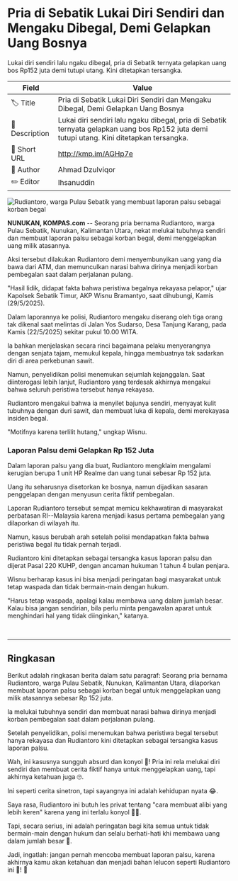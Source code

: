 # Pria di Sebatik Lukai Diri Sendiri dan Mengaku Dibegal, Demi Gelapkan Uang Bosnya

Lukai diri sendiri lalu ngaku dibegal, pria di Sebatik ternyata gelapkan uang bos Rp152 juta demi tutupi utang. Kini ditetapkan tersangka.

| Field         | Value                                                       |
|---------------|-------------------------------------------------------------|
| 🏷️ Title       | Pria di Sebatik Lukai Diri Sendiri dan Mengaku Dibegal, Demi Gelapkan Uang Bosnya |
| 📝 Description | Lukai diri sendiri lalu ngaku dibegal, pria di Sebatik ternyata gelapkan uang bos Rp152 juta demi tutupi utang. Kini ditetapkan tersangka. |
| 🔗 Short URL   | http://kmp.im/AGHp7e |
| 👤 Author      | Ahmad Dzulviqor |
| ✏️ Editor      | Ihsanuddin |

![Rudiantoro, warga Pulau Sebatik yang membuat laporan palsu sebagai korban begal](https://asset.kompas.com/crops/RBxFTSMmYvEkq-3BFpn689EZ178=/0x9:1197x807/750x500/data/photo/2025/05/29/6837e28e876e6.jpg)

**NUNUKAN, KOMPAS.com** -- Seorang pria bernama Rudiantoro, warga Pulau Sebatik, Nunukan, Kalimantan Utara, nekat melukai tubuhnya sendiri dan membuat laporan palsu sebagai korban begal, demi menggelapkan uang milik atasannya.

Aksi tersebut dilakukan Rudiantoro demi menyembunyikan uang yang dia bawa dari ATM, dan memunculkan narasi bahwa dirinya menjadi korban pembegalan saat dalam perjalanan pulang.

"Hasil lidik, didapat fakta bahwa peristiwa begalnya rekayasa pelapor," ujar Kapolsek Sebatik Timur, AKP Wisnu Bramantyo, saat dihubungi, Kamis (29/5/2025).

Dalam laporannya ke polisi, Rudiantoro mengaku diserang oleh tiga orang tak dikenal saat melintas di Jalan Yos Sudarso, Desa Tanjung Karang, pada Kamis (22/5/2025) sekitar pukul 10.00 WITA.

Ia bahkan menjelaskan secara rinci bagaimana pelaku menyerangnya dengan senjata tajam, memukul kepala, hingga membuatnya tak sadarkan diri di area perkebunan sawit.

Namun, penyelidikan polisi menemukan sejumlah kejanggalan. Saat diinterogasi lebih lanjut, Rudiantoro yang terdesak akhirnya mengakui bahwa seluruh peristiwa tersebut hanya rekayasa.

Rudiantoro mengakui bahwa ia menyilet bajunya sendiri, menyayat kulit tubuhnya dengan duri sawit, dan membuat luka di kepala, demi merekayasa insiden begal.

"Motifnya karena terlilit hutang," ungkap Wisnu.

### Laporan Palsu demi Gelapkan Rp 152 Juta

Dalam laporan palsu yang dia buat, Rudiantoro mengklaim mengalami kerugian berupa 1 unit HP Realme dan uang tunai sebesar Rp 152 juta.

Uang itu seharusnya disetorkan ke bosnya, namun dijadikan sasaran penggelapan dengan menyusun cerita fiktif pembegalan.

Laporan Rudiantoro tersebut sempat memicu kekhawatiran di masyarakat perbatasan RI--Malaysia karena menjadi kasus pertama pembegalan yang dilaporkan di wilayah itu.

Namun, kasus berubah arah setelah polisi mendapatkan fakta bahwa peristiwa begal itu tidak pernah terjadi.

Rudiantoro kini ditetapkan sebagai tersangka kasus laporan palsu dan dijerat Pasal 220 KUHP, dengan ancaman hukuman 1 tahun 4 bulan penjara.

Wisnu berharap kasus ini bisa menjadi peringatan bagi masyarakat untuk tetap waspada dan tidak bermain-main dengan hukum.

"Harus tetap waspada, apalagi kalau membawa uang dalam jumlah besar. Kalau bisa jangan sendirian, bila perlu minta pengawalan aparat untuk menghindari hal yang tidak diinginkan," katanya.

 

---
## Ringkasan

Berikut adalah ringkasan berita dalam satu paragraf: Seorang pria bernama Rudiantoro, warga Pulau Sebatik, Nunukan, Kalimantan Utara, dilaporkan membuat laporan palsu sebagai korban begal untuk menggelapkan uang milik atasannya sebesar Rp 152 juta.

 Ia melukai tubuhnya sendiri dan membuat narasi bahwa dirinya menjadi korban pembegalan saat dalam perjalanan pulang.

 Setelah penyelidikan, polisi menemukan bahwa peristiwa begal tersebut hanya rekayasa dan Rudiantoro kini ditetapkan sebagai tersangka kasus laporan palsu.



Wah, ini kasusnya sungguh absurd dan konyol 🤣! Pria ini rela melukai diri sendiri dan membuat cerita fiktif hanya untuk menggelapkan uang, tapi akhirnya ketahuan juga 🙄.

 Ini seperti cerita sinetron, tapi sayangnya ini adalah kehidupan nyata 😂.

 Saya rasa, Rudiantoro ini butuh les privat tentang "cara membuat alibi yang lebih keren" karena yang ini terlalu konyol 🤦‍♂️.

 Tapi, secara serius, ini adalah peringatan bagi kita semua untuk tidak bermain-main dengan hukum dan selalu berhati-hati khi membawa uang dalam jumlah besar 🚨.

 Jadi, ingatlah: jangan pernah mencoba membuat laporan palsu, karena akhirnya kamu akan ketahuan dan menjadi bahan lelucon seperti Rudiantoro ini 🤣! 💸
